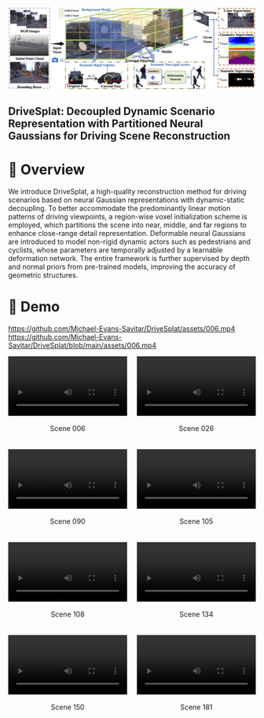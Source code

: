 ![pipeline diagram](assets/pipeline.jpg)
## DriveSplat: Decoupled Dynamic Scenario Representation with Partitioned Neural Gaussians for Driving Scene Reconstruction

# 📖 Overview
We introduce DriveSplat, a high-quality reconstruction method for driving scenarios based on neural Gaussian representations with dynamic-static decoupling. To better accommodate the predominantly linear motion patterns of driving viewpoints, a region-wise voxel initialization scheme is employed, which partitions the scene into near, middle, and far regions to enhance close-range detail representation. Deformable neural Gaussians are introduced to model non-rigid dynamic actors such as pedestrians and cyclists, whose parameters are temporally adjusted by a learnable deformation network. The entire framework is further supervised by depth and normal priors from pre-trained models, improving the accuracy of geometric structures. 

# 👀 Demo

https://github.com/Michael-Evans-Savitar/DriveSplat/assets/006.mp4
https://github.com/Michael-Evans-Savitar/DriveSplat/blob/main/assets/006.mp4

<div style="display: grid; grid-template-columns: repeat(2, 1fr); gap: 20px;">
    <div>
        <video width="100%" controls>
            <source src="https://github.com/Michael-Evans-Savitar/DriveSplat/blob/main/assets/006.mp4" type="video/mp4">
            您的浏览器不支持视频标签
        </video>
        <p align="center">Scene 006</p>
    </div>
    <div>
        <video width="100%" controls>
            <source src="assets/026.mp4" type="video/mp4">
            您的浏览器不支持视频标签
        </video>
        <p align="center">Scene 026</p>
    </div>
    <div>
        <video width="100%" controls>
            <source src="assets/090.mp4" type="video/mp4">
            您的浏览器不支持视频标签
        </video>
        <p align="center">Scene 090</p>
    </div>
    <div>
        <video width="100%" controls>
            <source src="assets/105.mp4" type="video/mp4">
            您的浏览器不支持视频标签
        </video>
        <p align="center">Scene 105</p>
    </div>
    <div>
        <video width="100%" controls>
            <source src="assets/108.mp4" type="video/mp4">
            您的浏览器不支持视频标签
        </video>
        <p align="center">Scene 108</p>
    </div>
    <div>
        <video width="100%" controls>
            <source src="assets/134.mp4" type="video/mp4">
            您的浏览器不支持视频标签
        </video>
        <p align="center">Scene 134</p>
    </div>
    <div>
        <video width="100%" controls>
            <source src="assets/150.mp4" type="video/mp4">
            您的浏览器不支持视频标签
        </video>
        <p align="center">Scene 150</p>
    </div>
    <div>
        <video width="100%" controls>
            <source src="assets/181.mp4" type="video/mp4">
            您的浏览器不支持视频标签
        </video>
        <p align="center">Scene 181</p>
    </div>
</div>

